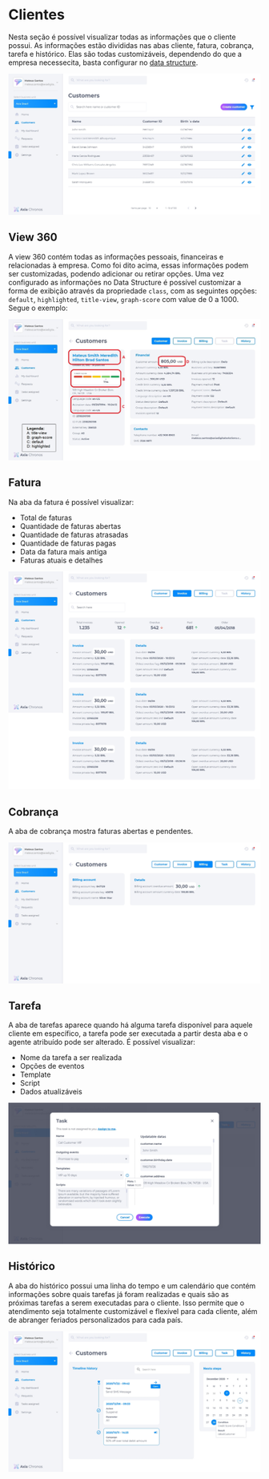 # Clientes
Nesta seção é possível visualizar todas as informações que o cliente possui. As informações estão divididas nas abas cliente, fatura, cobrança, tarefa e histórico. Elas são todas customizáveis, dependendo do que a empresa necessecita, basta configurar no [data structure](../4/4.2.md).

![image](../img/crm/Customers-Lista.jpg)

## View 360
A view 360 contém todas as informações pessoais, financeiras e relacionadas à empresa. Como foi dito acima, essas informações podem ser customizadas, podendo adicionar ou retirar opções. Uma vez configurado as informações no Data Structure é possível customizar a forma de exibição através da propriedade `class`, com as seguintes opções: `default`, `highlighted`, `title-view`, `graph-score` com value de 0 a 1000. Segue o exemplo:

![image](../img/crm/Customers-View360-Customer.jpg)

## Fatura
Na aba da fatura é possível visualizar:
* Total de faturas
* Quantidade de faturas abertas
* Quantidade de faturas atrasadas
* Quantidade de faturas pagas
* Data da fatura mais antiga
* Faturas atuais e detalhes

![image](../img/crm/Customers-View360-Invoice.jpg)

## Cobrança
A aba de cobrança mostra faturas abertas e pendentes.

![image](../img/crm/Customers-View360-Billing.jpg)

## Tarefa
A aba de tarefas aparece quando há alguma tarefa disponível para aquele cliente em específico, a tarefa pode ser executada a partir desta aba e o agente atribuído pode ser alterado. É possível visualizar:
* Nome da tarefa a ser realizada
* Opções de eventos
* Template
* Script
* Dados atualizáveis

![image](../img/crm/Customers-View360-Task-Opened.jpg)

## Histórico
A aba do histórico possui uma linha do tempo e um calendário que contém informações sobre quais tarefas já foram realizadas e quais são as próximas tarefas a serem executadas para o cliente. Isso permite que o atendimento seja totalmente customizável e flexível para cada cliente, além de abranger feriados personalizados para cada país.

![image](../img/crm/Customers-History-Openedtask.jpg)

